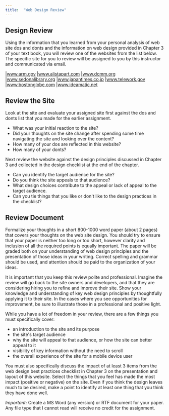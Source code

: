```yaml
---
title:  "Web Design Review"
---
```


## Design Review
Using the information that you learned from your personal analysis of web site dos and donts and the information on web design provided in Chapter 3 of your text book, you will review one of the websites from the list below.  The specific site for you to review will be assigned to you by this instructor and communicated via email.

|www.arm.gov            |www.alistapart.com      |www.dcmm.org
|www.sedonalibrary.org  |www.japantimes.co.jp    |www.telework.gov
|www.bostonglobe.com    |www.ideamatic.net  

## Review the Site
Look at the site and evaluate your assigned site first against the dos and donts list that you made for the earlier assignment.

- What was your initial reaction to the site?
- Did your thoughts on the site change after spending some time navigating the site and looking over the content?
- How many of your dos are reflected in this website?  
- How many of your donts?

Next review the website against the design principles discussed in Chapter 3 and collected in the design checklist at the end of the chapter.

- Can you identify the target audience for the site?
- Do you think the site appeals to that audience?
- What design choices contribute to the appeal or lack of appeal to the target audience.
- Can you tie things that you like or don't like to the design practices in the checklist?  


## Review Document
Formalize your thoughts in a short 800-1000 word paper (about 2 pages) that covers your thoughts on the web site design. You should try to ensure that your paper is neither too long or too short, however clarity and inclusion of all the required points is equally important. The paper will be graded both on your understanding of web design principles and the presentation of those ideas in your writing. Correct spelling and grammar should be used, and attention should be paid to the organization of your ideas.  

It is important that you keep this review polite and professional. Imagine the review will go back to the site owners and developers, and that they are considering hiring you to refine and improve their site. Show your knowledge and understanding of key web design principles by thoughtfully applying it to their site. In the cases where you see opportunities for improvement, be sure to illustrate those in a professional and positive light.

While you have a lot of freedom in your review, there are a few things you must specifically cover:

- an introduction to the site and its purpose
- the site's target audience
- why the site will appeal to that audience, or how the site can better appeal to it
- visibility of key information without the need to scroll
- the overall experience of the site for a mobile device user

You must also specifically discuss the impact of at least 3 items from the web design best practices checklist in Chapter 3 on the presentation and layout of this website. Select the things that you feel has made the most impact (positive or negative) on the site. Even if you think the design leaves much to be desired, make a point to identify at least one thing that you think they have done well.

_Important:_ Create a MS Word (any version) or RTF document for your paper. Any file type that I cannot read will receive no credit for the assignment.  
